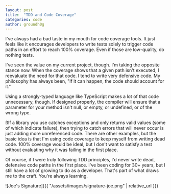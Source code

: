 ```yaml
---
layout: post
title:  "TDD and Code Coverage"
categories: code
author: groundh0g
---
```


I've always had a bad taste in my mouth for code coverage tools. It just feels like it encourages developers to write tests solely to trigger code paths in an effort to reach 100% coverage. Even if those are low-quality, do nothing tests.

I've seen the value on my current project, though. I'm taking the opposite stance now. When the coverage shows that a given path isn't executed, I reevaluate the need for that code. I tend to write very defensive code. My philosophy has always been, "If it can happen, the code should account for it."

Using a strongly-typed language like TypeScript makes a lot of that code unnecessary, though. If designed properly, the compiler will ensure that a parameter for your method isn't null, or empty, or undefined, or of the wrong type. 

ßIf a library you use catches exceptions and only returns valid values (some of which indicate failure), then trying to catch errors that will never occur is just adding more unreferenced code. There are other examples, but the basic idea is that I'm using code coverage to keep myself from writing dead code. 100% coverage would be ideal, but I don't want to satisfy a test without evaluating why it was failing in the first place.

Of course, if I were truly following TDD principles, I'd never write dead, defensive code paths in the first place. I've been coding for 30+ years, but I still have a lot of growing to do as a developer. That's part of what draws me to the craft. You're always learning.

![Joe's Signature]({{ "/assets/images/signature-joe.png" | relative_url }})
